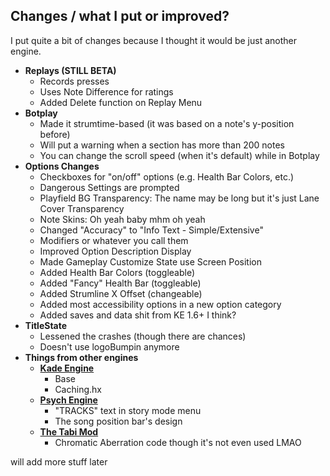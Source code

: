 
## Changes / what I put or improved?
I put quite a bit of changes because I thought it would be just another engine.
- **Replays (STILL BETA)**
    - Records presses
    - Uses Note Difference for ratings
    - Added Delete function on Replay Menu
- **Botplay**
    - Made it strumtime-based (it was based on a note's y-position before)
    - Will put a warning when a section has more than 200 notes
    - You can change the scroll speed (when it's default) while in Botplay
- **Options Changes**
    - Checkboxes for "on/off" options (e.g. Health Bar Colors, etc.)
    - Dangerous Settings are prompted
    - Playfield BG Transparency: The name may be long but it's just Lane Cover Transparency
    - Note Skins: Oh yeah baby mhm oh yeah
    - Changed "Accuracy" to "Info Text - Simple/Extensive"
    - Modifiers or whatever you call them
    - Improved Option Description Display
    - Made Gameplay Customize State use Screen Position
    - Added Health Bar Colors (toggleable)
    - Added "Fancy" Health Bar (toggleable)
    - Added Strumline X Offset (changeable)
    - Added most accessibility options in a new option category
    - Added saves and data shit from KE 1.6+ I think?
- **TitleState**
    - Lessened the crashes (though there are chances)
    - Doesn't use logoBumpin anymore
- **Things from other engines**
     - [**Kade Engine**](https://github.com/KadeDev/Kade-Engine)
        - Base
        - Caching.hx
    - [**Psych Engine**](https://github.com/ShadowMario/FNF-PsychEngine)
        - "TRACKS" text in story mode menu
        - The song position bar's design
    - [**The Tabi Mod**](https://github.com/GrowtopiaFli/tabi-mod-source)
        -  Chromatic Aberration code though it's not even used LMAO

will add more stuff later
